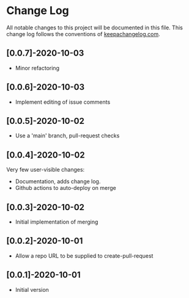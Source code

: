# Change Log
All notable changes to this project will be documented in this file. This change log follows the conventions of [keepachangelog.com](http://keepachangelog.com/).

## [0.0.7]-2020-10-03
- Minor refactoring

## [0.0.6]-2020-10-03
- Implement editing of issue comments

## [0.0.5]-2020-10-02
- Use a 'main' branch, pull-request checks

## [0.0.4]-2020-10-02
Very few user-visible changes:
- Documentation, adds change log.
- Github actions to auto-deploy on merge

## [0.0.3]-2020-10-02
- Initial implementation of merging

## [0.0.2]-2020-10-01
- Allow a repo URL to be supplied to create-pull-request

## [0.0.1]-2020-10-01
- Initial version
